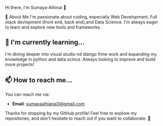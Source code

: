 Hi there, I'm Sumaya-Alhinai 👋

👀 About Me
I'm passionate about coding, especially  Web Development, Full stack devlopment (front end, back end),and Data Science. I'm always eager to learn and explore new tools and frameworks.

## 🌱 I'm currently learning...
I'm diving deeper into visual studio nd diango frme work and expanding my knowledge in python and data scince. Always looking to improve and build more projects!

## 📫 How to reach me...
You can reach me via:
- **Email**: sumayaalhianai3@gmail.com

Thanks for stopping by my GitHub profile! Feel free to explore my repositories, and don't hesitate to reach out if you want to collaborate. 🚀
